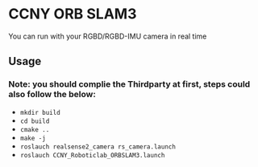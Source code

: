 # CCNY ORB SLAM3 

You can run with your RGBD/RGBD-IMU camera in real time

## Usage
### Note: you should complie the Thirdparty at first, steps could also follow the below:
* `mkdir build`
* `cd build`
* `cmake ..`
* `make -j`
* `roslauch realsense2_camera rs_camera.launch`
* `roslauch CCNY_Roboticlab_ORBSLAM3.launch`
